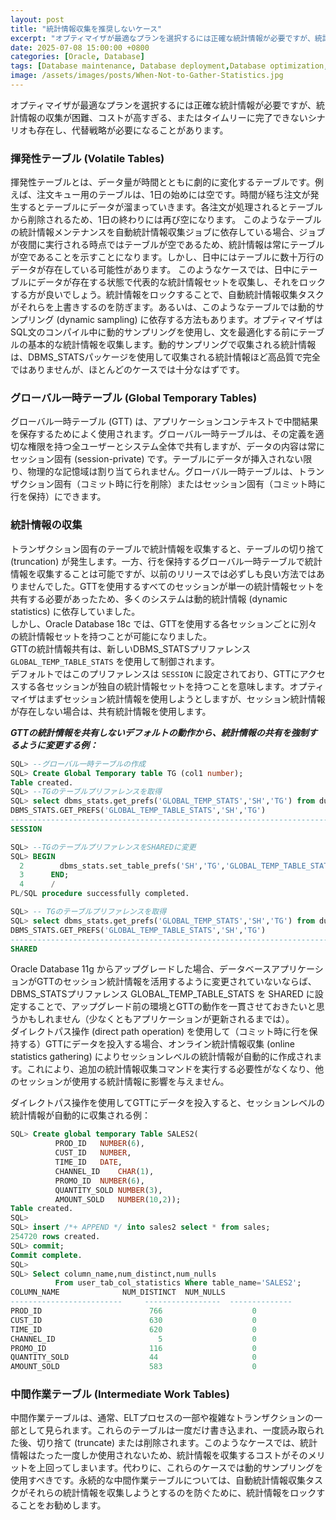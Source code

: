 ```yaml
---
layout: post
title: "統計情報収集を推奨しないケース"
excerpt: "オプティマイザが最適なプランを選択するには正確な統計情報が必要ですが、統計情報の収集が困難、コストが高すぎる、またはタイムリーに完了できないシナリオも存在し、代替戦略が必要になることがあります。"
date: 2025-07-08 15:00:00 +0800
categories: [Oracle, Database]
tags: [Database maintenance, Database deployment,Database optimization, oracle]
image: /assets/images/posts/When-Not-to-Gather-Statistics.jpg
---
```


オプティマイザが最適なプランを選択するには正確な統計情報が必要ですが、統計情報の収集が困難、コストが高すぎる、またはタイムリーに完了できないシナリオも存在し、代替戦略が必要になることがあります。  

### 揮発性テーブル (Volatile Tables)  
揮発性テーブルとは、データ量が時間とともに劇的に変化するテーブルです。例えば、注文キュー用のテーブルは、1日の始めには空です。時間が経ち注文が発生するとテーブルにデータが溜まっていきます。各注文が処理されるとテーブルから削除されるため、1日の終わりには再び空になります。
このようなテーブルの統計情報メンテナンスを自動統計情報収集ジョブに依存している場合、ジョブが夜間に実行される時点ではテーブルが空であるため、統計情報は常にテーブルが空であることを示すことになります。しかし、日中にはテーブルに数十万行のデータが存在している可能性があります。
このようなケースでは、日中にテーブルにデータが存在する状態で代表的な統計情報セットを収集し、それをロックする方が良いでしょう。統計情報をロックすることで、自動統計情報収集タスクがそれらを上書きするのを防ぎます。あるいは、このようなテーブルでは動的サンプリング (dynamic sampling) に依存する方法もあります。オプティマイザはSQL文のコンパイル中に動的サンプリングを使用し、文を最適化する前にテーブルの基本的な統計情報を収集します。動的サンプリングで収集される統計情報は、DBMS_STATSパッケージを使用して収集される統計情報ほど高品質で完全ではありませんが、ほとんどのケースでは十分なはずです。  

### グローバル一時テーブル (Global Temporary Tables)  
グローバル一時テーブル (GTT) は、アプリケーションコンテキストで中間結果を保存するためによく使用されます。グローバル一時テーブルは、その定義を適切な権限を持つ全ユーザーとシステム全体で共有しますが、データの内容は常にセッション固有 (session-private) です。テーブルにデータが挿入されない限り、物理的な記憶域は割り当てられません。グローバル一時テーブルは、トランザクション固有（コミット時に行を削除）またはセッション固有（コミット時に行を保持）にできます。  

### 統計情報の収集  
トランザクション固有のテーブルで統計情報を収集すると、テーブルの切り捨て (truncation) が発生します。一方、行を保持するグローバル一時テーブルで統計情報を収集することは可能ですが、以前のリリースでは必ずしも良い方法ではありませんでした。GTTを使用するすべてのセッションが単一の統計情報セットを共有する必要があったため、多くのシステムは動的統計情報 (dynamic statistics) に依存していました。  
しかし、Oracle Database 18c では、GTTを使用する各セッションごとに別々の統計情報セットを持つことが可能になりました。  
GTTの統計情報共有は、新しいDBMS_STATSプリファレンス `GLOBAL_TEMP_TABLE_STATS` を使用して制御されます。  
デフォルトではこのプリファレンスは `SESSION` に設定されており、GTTにアクセスする各セッションが独自の統計情報セットを持つことを意味します。オプティマイザはまずセッション統計情報を使用しようとしますが、セッション統計情報が存在しない場合は、共有統計情報を使用します。  

***GTTの統計情報を共有しないデフォルトの動作から、統計情報の共有を強制するように変更する例：***  
```SQL
SQL> --グローバル一時テーブルの作成
SQL> Create Global Temporary table TG (col1 number);
Table created.
SQL> --TGのテーブルプリファレンスを取得
SQL> select dbms_stats.get_prefs('GLOBAL_TEMP_STATS','SH','TG') from dual;
DBMS_STATS.GET_PREFS('GLOBAL_TEMP_TABLE_STATS','SH','TG')
------------------------------------------------------------------------------------
SESSION

SQL> --TGのテーブルプリファレンスをSHAREDに変更
SQL> BEGIN
  2        dbms_stats.set_table_prefs('SH','TG','GLOBAL_TEMP_TABLE_STATS','SHARED');
  3      END;
  4      /
PL/SQL procedure successfully completed.

SQL> -- TGのテーブルプリファレンスを取得
SQL> select dbms_stats.get_prefs('GLOBAL_TEMP_STATS','SH','TG') from dual;
DBMS_STATS.GET_PREFS('GLOBAL_TEMP_TABLE_STATS','SH','TG')
------------------------------------------------------------------------------------
SHARED
```
Oracle Database 11g からアップグレードした場合、データベースアプリケーションがGTTのセッション統計情報を活用するように変更されていないならば、DBMS_STATSプリファレンス GLOBAL_TEMP_TABLE_STATS を SHARED に設定することで、アップグレード前の環境とGTTの動作を一貫させておきたいと思うかもしれません（少なくともアプリケーションが更新されるまでは）。  
ダイレクトパス操作 (direct path operation) を使用して（コミット時に行を保持する）GTTにデータを投入する場合、オンライン統計情報収集 (online statistics gathering) によりセッションレベルの統計情報が自動的に作成されます。これにより、追加の統計情報収集コマンドを実行する必要性がなくなり、他のセッションが使用する統計情報に影響を与えません。  

ダイレクトパス操作を使用してGTTにデータを投入すると、セッションレベルの統計情報が自動的に収集される例：  

```sql
SQL> Create global temporary Table SALES2(
          PROD_ID	NUMBER(6),
          CUST_ID	NUMBER,
          TIME_ID	DATE,
          CHANNEL_ID	CHAR(1),
          PROMO_ID	NUMBER(6),
          QUANTITY_SOLD NUMBER(3),
          AMOUNT_SOLD   NUMBER(10,2));
Table created.
SQL>
SQL> insert /*+ APPEND */ into sales2 select * from sales;
254720 rows created.
SQL> commit;
Commit complete.
SQL>
SQL> Select column_name,num_distinct,num_nulls
          From user_tab_col_statistics Where table_name='SALES2';
COLUMN_NAME              NUM_DISTINCT  NUM_NULLS
-------------------------     -----------------  --------------
PROD_ID                        766                    0
CUST_ID                        630                    0
TIME_ID                        620                    0
CHANNEL_ID                       5                    0
PROMO_ID                       116                    0
QUANTITY_SOLD                  44                     0
AMOUNT_SOLD                    583                    0
```

### 中間作業テーブル (Intermediate Work Tables)  
中間作業テーブルは、通常、ELTプロセスの一部や複雑なトランザクションの一部として見られます。これらのテーブルは一度だけ書き込まれ、一度読み取られた後、切り捨て (truncate) または削除されます。このようなケースでは、統計情報はたった一度しか使用されないため、統計情報を収集するコストがそのメリットを上回ってしまいます。代わりに、これらのケースでは動的サンプリングを使用すべきです。永続的な中間作業テーブルについては、自動統計情報収集タスクがそれらの統計情報を収集しようとするのを防ぐために、統計情報をロックすることをお勧めします。  
